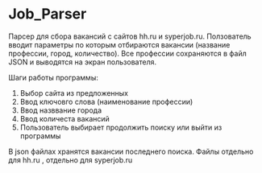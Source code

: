 # Job_Parser

Парсер для сбора вакансий с сайтов hh.ru и syperjob.ru. Ползователь вводит параметры по которым отбираются вакансии (название профессии, город, количество). Все профессии сохраняются в файл JSON и выводятся на экран пользователя.

Шаги работы программы:
1. Выбор сайта из предложенных
2. Ввод ключовго слова (наименование профессии)
3. Ввод назввание города
4. Ввод количеста вакансий
5. Пользователь выбирает продолжить поиску или выйти из программы

В json файлах хранятся вакансии последнего поиска. Файлы отдельно для hh.ru , отдельно для syperjob.ru
